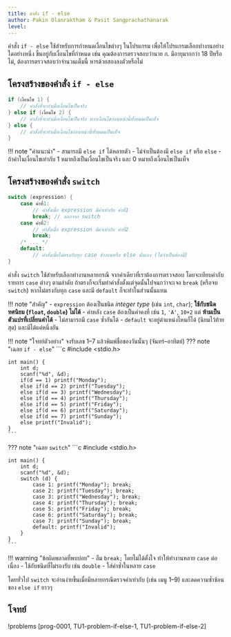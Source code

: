 ```yaml
---
title: คำสั่ง if - else
author: Pakin Olanraktham & Pasit Sangprachathanarak
level:
---
```


คำสั่ง `if - else` ใช้สำหรับการกำหนดเงื่อนไขต่างๆ ในโปรแกรม เพื่อให้โปรแกรมเลือกทำงานอย่างใดอย่างหนึ่ง ขึ้นอยู่กับเงื่อนไขที่กำหนด เช่น คุณต้องการตรวจสอบว่านาย ก. มีอายุมากกว่า 18 ปีหรือไม่, ต้องการตรวจสอบว่าจำนวนเต็มนี้ หารด้วยสองลงตัวหรือไม่

## โครงสร้างของคำสั่ง `if - else`

```c
if (เงื่อนไข 1) {
    // คำสั่งที่จะทำเมื่อเงื่อนไขเป็นจริง
} else if (เงื่อนไข 2) {
    // คำสั่งที่จะทำเมื่อเงื่อนไขเป็นจริง หากเงื่อนไขก่อนหน้านี้ทั้งหมดเป็นเท็จ
} else {
    // คำสั่งที่จะทำเมื่อเงื่อนไขก่อนหน้านี้ทั้งหมดเป็นเท็จ
}
```

!!! note "คำแนะนำ"
    - สามารถมี `else if` ได้หลายตัว
    - ไม่จำเป็นต้องมี `else if` หรือ `else`
    - ถ้าค่าในเงื่อนไขเท่ากับ 1 หมายถึงเป็นเงื่อนไขเป็นจริง และ 0 หมายถึงเงื่อนไขเป็นเท็จ

## โครงสร้างของคำสั่ง `switch`

```c
switch (expression) {
    case ค่าที่1:
        // คำสั่งเมื่อ expression มีค่าเท่ากับ ค่าที่1
        break; // ออกจาก switch
    case ค่าที่2:
        // คำสั่งเมื่อ expression มีค่าเท่ากับ ค่าที่2
        break;
    /* ... */
    default:
        // คำสั่งเมื่อไม่ตรงกับทุก case ข้างบนหรือ else นั่นเอง (ไม่จำเป็นต้องมี)
}
```

คำสั่ง `switch` ใช้สำหรับเลือกทำงานหลายกรณี จากค่าเดียวที่เราต้องการตรวจสอบ โดยจะเทียบค่ากับรายการ `case` ต่างๆ ตามลำดับ ถ้าตรงก็จะเริ่มทำคำสั่งตั้งแต่จุดนั้นไปจนกว่าจะเจอ `break` (หรือจบ `switch`) หากไม่ตรงกับทุก `case` และมี `default` ก็จะทำในส่วนนั้นแทน

!!! note "สำคัญ"
    - `expression` ต้องเป็นชนิด *integer type* (เช่น `int`, `char`);
    **ใช้กับชนิดทศนิยม (`float`, `double`) ไม่ได้**
    - ค่าหลัง `case` ต้องเป็นค่าคงที่ เช่น `1`, `'A'`, `10+2` แต่ **ห้ามเป็นตัวแปรที่เปลี่ยนค่าได้**
    - ไม่สามารถมี `case` ซ้ำกันได้
    - `default` จะอยู่ตำแหน่งไหนก็ได้ (นิยมไว้ท้ายสุด) และมีได้แค่หนึ่งอัน

!!! note "โจทย์ตัวอย่าง"
    จงรับเลข 1–7 แล้วพิมพ์ชื่อของวันนั้นๆ (จันทร์–อาทิตย์)
??? note "เฉลย `if - else`"
    ```c
    #include <stdio.h>

    int main() {
        int d;
        scanf("%d", &d);
        if(d == 1) printf("Monday");
        else if(d == 2) printf("Tuesday");
        else if(d == 3) printf("Wednesday");
        else if(d == 4) printf("Thursday");
        else if(d == 5) printf("Friday");
        else if(d == 6) printf("Saturday");
        else if(d == 7) printf("Sunday");
        else printf("Invalid");
    }
    ```

??? note "เฉลย `switch`"
    ```c
    #include <stdio.h>

    int main() {
        int d;
        scanf("%d", &d);
        switch (d) {
            case 1: printf("Monday"); break;
            case 2: printf("Tuesday"); break;
            case 3: printf("Wednesday"); break;
            case 4: printf("Thursday"); break;
            case 5: printf("Friday"); break;
            case 6: printf("Saturday"); break;
            case 7: printf("Sunday"); break;
            default: printf("Invalid");
        }
    }
    ```

!!! warning "ข้อผิดพลาดที่พบบ่อย"
    - ลืม `break;` โดยไม่ได้ตั้งใจ ทำให้ทำงานหลาย `case` ต่อเนื่อง
    - ใช้กับชนิดที่ไม่รองรับ เช่น `double`
    - ใส่ค่าซ้ำในหลาย `case`

โดยทั่วไป `switch` จะอ่านง่ายขึ้นเมื่อมีหลายกรณีตรวจค่าเท่ากับ (เช่น เมนู 1–9) และลดความซ้ำซ้อนของ `else if` ยาวๆ

## โจทย์

!problems [prog-0001, TU1-problem-if-else-1, TU1-problem-if-else-2]
